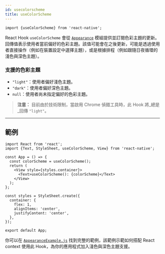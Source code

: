 ```yaml
---
id: usecolorscheme
title: useColorScheme
---
```


```tsx
import {useColorScheme} from 'react-native';
```

React Hook `useColorScheme` 會從 [`Appearance`](appearance) 模組提供並訂閱色彩主題的更新。回傳值表示使用者當前偏好的色彩主題。該值可能會在之後更新，可能是透過使用者直接操作（例如在裝置設定中選擇主題），或是根據排程（例如跟隨日夜循環的淺色與深色主題）。

### 支援的色彩主題

- `"light"`：使用者偏好淺色主題。
- `"dark"`：使用者偏好深色主題。
- `null`：使用者尚未指定偏好的色彩主題。

> **注意：** 目前由於技術限制，當啟用 Chrome 偵錯工具時，此 Hook 將_總是_回傳 `"light"`。

---

## 範例

```SnackPlayer
import React from 'react';
import {Text, StyleSheet, useColorScheme, View} from 'react-native';

const App = () => {
  const colorScheme = useColorScheme();
  return (
    <View style={styles.container}>
      <Text>useColorScheme(): {colorScheme}</Text>
    </View>
  );
};

const styles = StyleSheet.create({
  container: {
    flex: 1,
    alignItems: 'center',
    justifyContent: 'center',
  },
});

export default App;
```

你可以在 [`AppearanceExample.js`](https://github.com/facebook/react-native/blob/main/packages/rn-tester/js/examples/Appearance/AppearanceExample.js) 找到完整的範例，該範例示範如何搭配 React context 使用此 Hook，為你的應用程式加入淺色與深色主題支援。